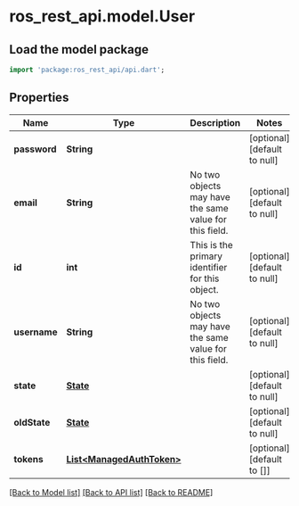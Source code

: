 # ros_rest_api.model.User

## Load the model package
```dart
import 'package:ros_rest_api/api.dart';
```

## Properties
Name | Type | Description | Notes
------------ | ------------- | ------------- | -------------
**password** | **String** |  | [optional] [default to null]
**email** | **String** | No two objects may have the same value for this field.  | [optional] [default to null]
**id** | **int** | This is the primary identifier for this object.  | [optional] [default to null]
**username** | **String** | No two objects may have the same value for this field.  | [optional] [default to null]
**state** | [**State**](State.md) |  | [optional] [default to null]
**oldState** | [**State**](State.md) |  | [optional] [default to null]
**tokens** | [**List&lt;ManagedAuthToken&gt;**](ManagedAuthToken.md) |  | [optional] [default to []]

[[Back to Model list]](../README.md#documentation-for-models) [[Back to API list]](../README.md#documentation-for-api-endpoints) [[Back to README]](../README.md)


